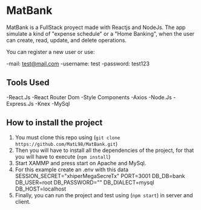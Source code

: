# MatBank

MatBank is a FullStack proyect made with Reactjs and NodeJs.
The app simulate a kind of "expense schedule" or a "Home Banking", when the user can create, read, update, and delete operations.

You can register a new user or use: 

-mail: test@mail.com
-username: test
-password: test123

## Tools Used

-React.Js
-React Router Dom
-Style Components
-Axios
-Node.Js
-Express.Js
-Knex
-MySql


## How to install the project

  1. You must clone this repo using (`git clone https://github.com/MatL98/MatBank.git`)
  2. Then you will have to install all the dependencies of the project, for that you will have to execute (`npm install`)
  3. Start XAMMP and press start on Apache and MySql.
  4. For this example create an .env with this data
      SESSION_SECRET="xhiperMegaSecreTx"
      PORT=3001
      DB_DB=bank
      DB_USER=root
      DB_PASSWORD=""
      DB_DIALECT=mysql
      DB_HOST=localhost
  5. Finally, you can run the project and test using  (`npm start`) in server and client.